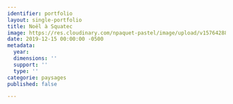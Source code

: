 ```yaml
---
identifier: portfolio
layout: single-portfolio
title: Noël à Squatec
image: https://res.cloudinary.com/npaquet-pastel/image/upload/v1576428838/NOEL_SQUATEC_nusls0.jpg
date: 2019-12-15 00:00:00 -0500
metadata:
  year: 
  dimensions: ''
  support: ''
  type: ''
categorie: paysages
published: false

---
```

